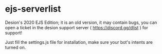# ejs-serverlist
Desion's 2020 EJS Edition; it is an old version, it may contain bugs, you can open a ticket in the desion support server ( https://discord.gg/dlist ) for support!

Just fill the settings.js file for installation, make sure your bot's intents are turned on.
